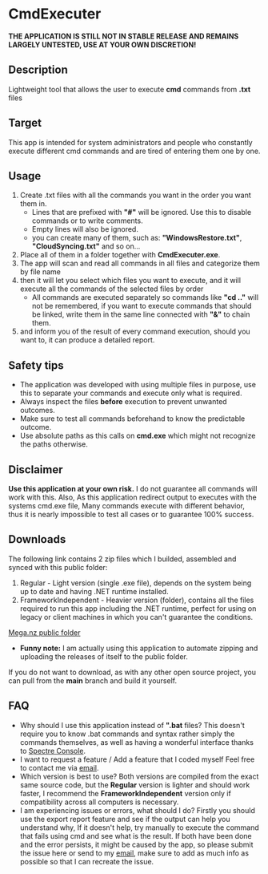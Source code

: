 # CmdExecuter

**THE APPLICATION IS STILL NOT IN STABLE RELEASE AND REMAINS LARGELY UNTESTED, USE AT YOUR OWN DISCRETION!**

## Description

Lightweight tool that allows the user to execute **cmd** commands from **.txt** files

## Target

This app is intended for system administrators and people who constantly execute different cmd commands and are tired of entering them one by one.

## Usage

1. Create .txt files with all the commands you want in the order you want them in.
    - Lines that are prefixed with **"\#"** will be ignored. Use this to disable commands or to write comments.
    - Empty lines will also be ignored.
    - you can create many of them, such as: **"WindowsRestore.txt"**, **"CloudSyncing.txt"** and so on...
2. Place all of them in a folder together with **CmdExecuter.exe**.
3. The app will scan and read all commands in all files and categorize them by file name
4. then it will let you select which files you want to execute, and it will execute all the commands of the selected files by order
    - All commands are executed separately so commands like **"cd .."** will not be remembered, if you want to execute commands that should be linked, write them in the same line connected with **"&"** to chain them.
5. and inform you of the result of every command execution, should you want to, it can produce a detailed report.

## Safety tips

- The application was developed with using multiple files in purpose, use this to separate your commands and execute only what is required.
- Always inspect the files **before** execution to prevent unwanted outcomes.
- Make sure to test all commands beforehand to know the predictable outcome.
- Use absolute paths as this calls on **cmd.exe** which might not recognize the paths otherwise.

## Disclaimer

**Use this application at your own risk.** I do not guarantee all commands will work with this. Also, As this application redirect output to executes with the systems cmd.exe file, Many commands execute with different behavior, thus it is nearly impossible to test all cases or to guarantee 100% success.

## Downloads

The following link contains 2 zip files which I builded, assembled and synced with this public folder:

1. Regular - Light version (single .exe file), depends on the system being up to date and having .NET runtime installed.
2. FrameworkIndependent - Heavier version (folder), contains all the files required to run this app including the .NET runtime, perfect for using on legacy or client machines in which you can't guarantee the conditions.

[Mega.nz public folder](https://mega.nz/folder/prYATJLK#CXktCXklP7xn00u-M3VDwg)

- **Funny note:** I am actually using this application to automate zipping and uploading the releases of itself to the public folder.

If you do not want to download, as with any other open source project, you can pull from the **main** branch and build it yourself.

## FAQ

- Why should I use this application instead of **".bat** files?
This doesn't require you to know .bat commands and syntax rather simply the commands themselves, as well as having a wonderful interface thanks to [Spectre Console](https://spectreconsole.net/).
- I want to request a feature / Add a feature that I coded myself
Feel free to contact me via [email](dusrdev@gmail.com).
- Which version is best to use?
Both versions are compiled from the exact same source code, but the **Regular** version is lighter and should work faster, I recommend the **FrameworkIndependent** version only if compatibility across all computers is necessary.
- I am experiencing issues or errors, what should I do?
Firstly you should use the export report feature and see if the output can help you understand why, If it doesn't help, try manually to execute the command that fails using cmd and see what is the result. If both have been done and the error persists, it might be caused by the app, so please submit the issue here or send to my [email](dusrdev@gmail.com), make sure to add as much info as possible so that I can recreate the issue.
